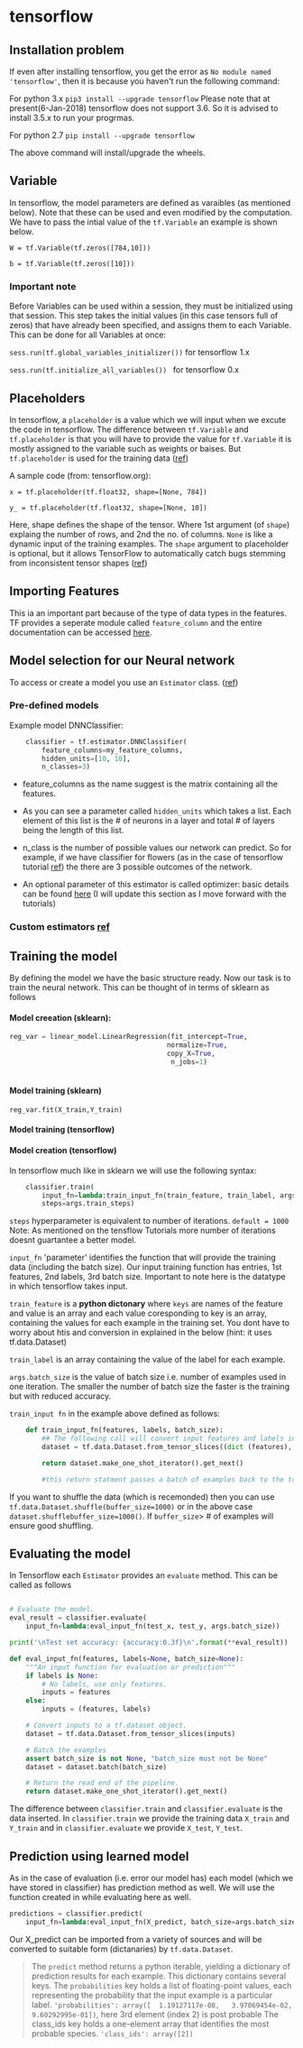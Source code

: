 # tensorflow

## Installation problem
If even after installing tensorflow, you get the error as `No module named 'tensorflow'`,
then it is because you haven't run the following command:

For python 3.x `pip3 install --upgrade tensorflow`
Please note that at present(6-Jan-2018) tensorflow does not support 3.6. So it is advised to install 3.5.x to run your progrmas.

For python 2.7 `pip install --upgrade tensorflow`

The above command will install/upgrade the wheels.

## Variable

In tensorflow, the model parameters are defined as varaibles (as mentioned below). Note
that these can be used and even modified by the computation. We have to pass the intial 
value of the `tf.Variable` an example is shown below.

`W = tf.Variable(tf.zeros([784,10]))`

`b = tf.Variable(tf.zeros([10]))`

### Important note
Before Variables can be used within a session, they must be initialized using that session.
This step takes the initial values (in this case tensors full of zeros) that have already 
been specified, and assigns them to each Variable. This can be done for all Variables at once:

`sess.run(tf.global_variables_initializer())` for tensorflow 1.x

`sess.run(tf.initialize_all_variables()) ` for tensorflow 0.x

## Placeholders

In tensorflow, a `placeholder` is a value which we will input when we excute the code
in tensorflow. The difference between `tf.Variable` and `tf.placeholder` is that you
will have to provide the value for `tf.Variable` it is mostly assigned to the variable
such as weights or baises. But `tf.placeholder` is used for the training data ([ref](https://stackoverflow.com/a/36703529/7630458))

A sample code (from: tensorflow.org): 

`x = tf.placeholder(tf.float32, shape=[None, 784])` 

`y_ = tf.placeholder(tf.float32, shape=[None, 10])`

Here, shape defines the shape of the tensor. Where 1st argument (of `shape`) explaing
the number of rows, and 2nd the no. of columns. `None` is like a dynamic input of the 
training examples. The `shape` argument to placeholder is optional, but it allows 
TensorFlow to automatically catch bugs stemming from inconsistent tensor shapes ([ref](https://www.tensorflow.org/get_started/mnist/pros#build_a_softmax_regression_model))

## Importing Features

This ia an important part because of the type of data types in the features. TF provides a seperate module called `feature_column` and the entire documentation can be accessed [here](https://www.tensorflow.org/get_started/feature_columns).

## Model selection for our Neural network

To access or create a model you use an `Estimator` class. ([ref](https://developers.google.com/machine-learning/glossary/#Estimators)) 

### Pre-defined models 

Example model DNNClassifier: 
```py
    classifier = tf.estimator.DNNClassifier(
        feature_columns=my_feature_columns,
        hidden_units=[10, 10],
        n_classes=3)
```

- feature_columns as the name suggest is the matrix containing all the features. 

- As you can see a parameter called `hidden_units` which takes a list. Each element of this list is the # of neurons in a layer and total # of layers being the length of this list.

- n_class is the number of possible values our network can predict. So for example, if we have classifier for flowers (as in the case of tensorflow tutorial [ref](https://www.tensorflow.org/get_started/get_started_for_beginners))
the there are 3 possible outcomes of the network.

- An optional parameter of this estimator is called optimizer: basic details can be found [here](https://developers.google.com/machine-learning/glossary/#optimizer)
(I will update this section as I move forward with the tutorials)


### Custom estimators [ref](https://www.tensorflow.org/get_started/custom_estimators)

## Training the model

By defining the model we have the basic structure ready. Now our task is to train the neural network. This can be thought of in terms of sklearn as follows

#### Model creeation (sklearn):

 ```python
 reg_var = linear_model.LinearRegression(fit_intercept=True,          
                                        normalize=True,
                                        copy_X=True,
                                         n_jobs=1)
                                        
 ```
#### Model training (sklearn)
`reg_var.fit(X_train,Y_train)`

#### Model training (tensorflow)

#### Model creation (tensorflow)
In tensorflow much like in sklearn we will use the following syntax:

```python
    classifier.train(
        input_fn=lambda:train_input_fn(train_feature, train_label, args.batch_size),
        steps=args.train_steps)
```
`steps` hyperparameter is equivalent to number of iterations. `default = 1000`
Note: As mentioned on the tensflow Tutorials more number of iterations doesnt guartantee a better model. 

`input_fn` 'parameter' identifies the function that will provide the training data (including the batch size). Our input training function has entries, 1st features, 2nd labels, 3rd batch size. Important to note here is the datatype in which tensorflow takes input.

`train_feature` is a <b>python dictonary</b> where `keys` are names of the feature and value is an array and each value coresponding to key is an array, containing the values for each example in the training set. You dont have to worry about htis and conversion in explained in the below (hint: it uses tf.data.Dataset)

`train_label` is an array containing the value of the label for each example.

`args.batch_size` is the value of batch size i.e. number of examples used in one iteration. The smaller the number of batch size the faster is the training but with reduced accuracy.

`train_input fn` in the example above defined as follows:

```Python
    def train_input_fn(features, labels, batch_size):
        ## The following call will convert input features and labels into `tf.data.Dataset` 
        dataset = tf.data.Dataset.from_tensor_slices((dict (features), labels))

        return dataset.make_one_shot_iterator().get_next()

        #this return statment passes a batch of examples back to the train method.
```

If you want to shuffle the data (which is recemonded) then you can use `tf.data.Dataset.shuffle(buffer_size=1000)` or in the above case `dataset.shufflebuffer_size=1000()`. If `buffer_size`> # of examples will ensure good shuffling.

## Evaluating the model

In Tensorflow each `Estimator` provides an `evaluate` method. This can be called as follows

```Python

# Evaluate the model.
eval_result = classifier.evaluate(
    input_fn=lambda:eval_input_fn(test_x, test_y, args.batch_size))

print('\nTest set accuracy: {accuracy:0.3f}\n'.format(**eval_result))

def eval_input_fn(features, labels=None, batch_size=None):
    """An input function for evaluation or prediction"""
    if labels is None:
        # No labels, use only features.
        inputs = features
    else:
        inputs = (features, labels)

    # Convert inputs to a tf.dataset object.
    dataset = tf.data.Dataset.from_tensor_slices(inputs)

    # Batch the examples
    assert batch_size is not None, "batch_size must not be None"
    dataset = dataset.batch(batch_size)

    # Return the read end of the pipeline.
    return dataset.make_one_shot_iterator().get_next()
```

The difference between `classifier.train` and `classifier.evaluate` is the data inserted. In `classifier.train` we provide the training data `X_train` and `Y_train` and in `classifier.evaluate` we provide `X_test`, `Y_test`.

## Prediction using learned model

As in the case of evaluation (i.e. error our model has) each model (which we have stored in classifier) has prediction method as well. We will use the function created in while evaluating here as well.

```py
predictions = classifier.predict(
    input_fn=lambda:eval_input_fn(X_predict, batch_size=args.batch_size))
```

Our X_predict can be imported from a variety of sources and will be converted to suitable form (dictanaries) by `tf.data.Dataset`.

>The `predict` method returns a python iterable, yielding a dictionary of prediction results for each example. This dictionary contains several keys. The `probabilities` key holds a list of floating-point values, each representing the probability that the input example is a particular label. 
`'probabilities': array([  1.19127117e-08,   3.97069454e-02,   9.60292995e-01])`, here 3rd element (index 2) is post probable
>The class_ids key holds a one-element array that identifies the most probable species. `'class_ids': array([2])`

